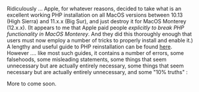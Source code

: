 Ridiculously ... Apple, for whatever reasons, decided to take what is an excellent working PHP installation on all MacOS versions between 10.13 (High Sierra) and 11.x.x (Big Sur), and just destroy it for MacOS Monterey (12.x.x).  (It appears to me that Apple paid people *explicitly to break PHP functionality in MacOS Monterey*.  And they did this thoroughly enough that users must now employ a number of tricks to properly install and enable it.)  A lengthy and useful guide to PHP reinstallation can be found [here](https://getgrav.org/blog/macos-monterey-apache-multiple-php-versions).  However .... like most such guides, it contains a number of errors, some falsehoods, some misleading statements, some things that seem unnecessary but are actually entirely necessary, some things that seem necessary but are actually entirely unnecessary, and some "10% truths" :

More to come soon.
